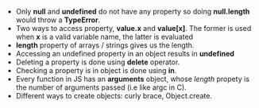 - Only **null** and **undefined** do not have any property
  so doing **null.length** would throw a **TypeError**.
- Two ways to access property, **value.x** and **value[x]**.
  The former is used when **x** is a valid variable name, the
  latter is evaluated
- **length** property of arrays / strings gives us the length.
- Accessing an undefined property in an object results in **undefined**
- Deleting a property is done using **delete** operator.
- Checking a property is in object is done using **in**.
- Every function in JS has an **arguments** object, whose *length* propety
  is the number of arguments passed (i.e like argc in C).
- Different ways to create objects: curly brace, Object.create.
